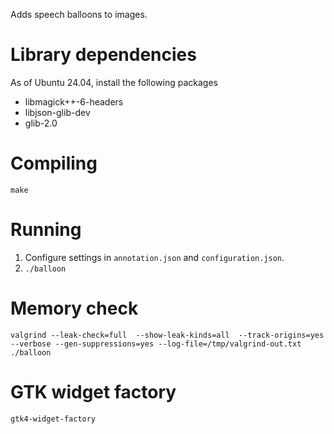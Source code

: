 Adds speech balloons to images.


# Library dependencies

As of Ubuntu 24.04, install the following packages

* libmagick++-6-headers
* libjson-glib-dev
* glib-2.0 


# Compiling

`make`

# Running

1. Configure settings in `annotation.json` and `configuration.json`.
2. `./balloon`

# Memory check

`valgrind --leak-check=full  --show-leak-kinds=all  --track-origins=yes --verbose --gen-suppressions=yes --log-file=/tmp/valgrind-out.txt  ./balloon`

# GTK widget factory

`gtk4-widget-factory`
